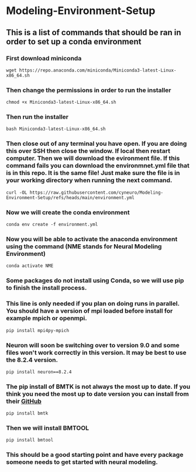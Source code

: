 # Modeling-Environment-Setup
## This is a list of commands that should be ran in order to set up a conda environment 

### First download miniconda
```
wget https://repo.anaconda.com/miniconda/Miniconda3-latest-Linux-x86_64.sh 
```
### Then change the permissions in order to run the installer
```
chmod +x Miniconda3-latest-Linux-x86_64.sh 
```
### Then run the installer
```
bash Miniconda3-latest-Linux-x86_64.sh 
```
### Then close out of any terminal you have open. If you are doing this over SSH then close the window. If local then restart computer. Then we will download the evironment file. If this command fails you can download the environmnet.yml file that is in this repo. It is the same file! Just make sure the file is in your working directory when running the next command.
```
curl -OL https://raw.githubusercontent.com/cyneuro/Modeling-Environment-Setup/refs/heads/main/environment.yml
```
### Now we will create the conda environment
``` 
conda env create -f environment.yml
```
### Now you will be able to activate the anaconda environment using the command (NME stands for Neural Modeling Environment)
``` 
conda activate NME
``` 
### Some packages do not install using Conda, so we will use pip to finish the install process.

### This line is only needed if you plan on doing runs in parallel. You should have a version of mpi loaded before install for example mpich or openmpi. 
```
pip install mpi4py-mpich
```
### Neuron will soon be switching over to version 9.0 and some files won't work correctly in this version. It may be best to use the 8.2.4 version.
```
pip install neuron==8.2.4
```
### The pip install of BMTK is not always the most up to date. If you think you need the most up to date version you can install from their [GitHub](https://github.com/AllenInstitute/bmtk)
``` 
pip install bmtk
```
### Then we will install BMTOOL
``` 
pip install bmtool
``` 
### This should be a good starting point and have every package someone needs to get started with neural modeling. 
